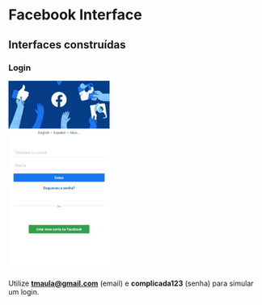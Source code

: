 # Facebook Interface

## Interfaces construídas

### Login
<img src="./assets/loginprintreadme.jpg" alt="Login" width="200px">

Utilize **tmaula@gmail.com** (email) e **complicada123** (senha) para simular um login.